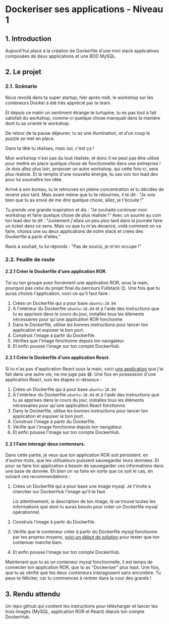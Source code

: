 # Dockeriser ses applications - Niveau 1

## 1. Introduction
Aujourd'hui place à la création de Dockerfile d'une mini stack applicatives composées de deux applications et une BDD MySQL.

## 2. Le projet
### 2.1. Scénario
Nous revoilà dans ta super startup, hier après midi, le workshop sur les conteneurs Docker à été très apprécié par ta team.

Et depuis ce matin un sentiment étrange te turlupine, tu es pas tout à fait satisfait du workshop, comme-ci quelque chose 
manquait dans la manière dont tu as orienté le workshop.

De retour de ta pause déjeuner, tu as une illumination, et d'un coup le puzzle se met en place.

Dans ta tête tu réalises, mais oui, c'est ça ! 

Mon workshop n'est pas du tout réaliste, et donc il ne peut pas être utilisé pour mettre en place quelque chose de fonctionnelle dans une entreprise !
Je dois allez plus loin, proposer un autre workshop, qui cette fois-ci, sera plus réaliste. 
Et là remplis d'une nouvelle énergie, tu vas voir ton lead dev pour lui soumettre ton idée.

Arrivé à son bureau, tu le retrouves en pleine concentration et tu décides de revenir plus tard. 
Mais avant même que tu te retournes, il te dit : "Je vois bien que tu as envie de me dire quelque chose, allez, je t'écoute !"

Tu prends une grande inspiration et dis : "Je souhaite continuer mon workshop et faire quelque chose de plus réaliste !"
Avec un sourire au coin ton lead dev te dit : "Justement j'allais un peu plus tard dans la journée faire un ticket dans ce sens.
Mais vu que tu m'as devancé, voilà comment on va faire, choisis une ou deux applications de notre stack et crées des Dockerfile à partir d'elles."

Ravis à souhait, tu lui réponds : "Pas de soucis, je m'en occupe !"

### 2.2. Feuille de route
#### 2.2.1 Créer le Dockerfile d'une application ROR.
Toi ou ton groupe avez forcément une application ROR, sous la main, pourquoi pas celui du projet final du parcours Fullstack :wink:.
Une fois que tu auras choisis l'application, voici ce qu'il faut faire :

1. Crées un Dockerfile qui a pour base `ubuntu:18.04`
2. À l'intérieur du Dockerfile `ubuntu:18.04` et à l'aide des instructions que tu as apprises dans le cours du jour,
   installes tous les éléments nécessaires pour qu'une application ROR fonctionne.
3. Dans le Dockerfile, utilise les bonnes instructions pour lancer ton application et exposer le bon port.
4. Construis l'image à partir du Dockerfile.
5. Vérifies que l'image fonctionne depuis ton navigateur.
6. Et enfin pousse l'image sur ton compte DockerHub.


#### 2.2.1 Créer le Dockerfile d'une application React.
Si tu n'as pas d'application React sous la main, voici [une application](https://github.com/TheMindset/dark_side_force) que j'ai fait dans une autre vie, ne me juge pas 😅. Une fois en possession d'une application React, suis les étapes ci-dessous : 

1. Crées un Dockerfile qui à pour base `ubuntu:18.04`
2. À l'intérieur du Dockerfile `ubuntu:18.04` et à l'aide des instructions que tu as apprises dans le cours du jour,
   installes tous les éléments nécessaires pour qu'une application React fonctionne.
3. Dans le Dockerfile, utilise les bonnes instructions pour lancer ton application et exposer le bon port.
4. Construis l'image à partir du Dockerfile.
5. Vérifie que l'image fonctionne depuis ton navigateur.
6. Et enfin pousse l'image sur ton compte DockerHub.


#### 2.2.1 Faire interagir deux conteneurs.
Dans cette partie, je veux que ton application ROR soit persistent, en d'autres mots, que les utilisateurs puissent sauvegarder leurs données.
Et pour se faire ton application a besoin de sauvegarder ces informations dans une base de donnée.
Eh bien on va faire en sorte que ce soit le cas, en suivant ces recommendations :

1. Crées un Dockerfile qui a pour base une image mysql. 
   Je t'invite à chercher sur DockerHub l'image qu'il te faut.

   Lis attentivement, la description de ton image, 
   là se trouve toutes les informations que dont tu auras besoin pour créer un Dockerfile mysql opérationnel.
   
2. Construis l'image à partir du Dockerfile.
3. Vérifie que le conteneur créer à partir du Dockerfile mysql fonctionne par tes propres moyens, [voici un début de solution](https://stackoverflow.com/questions/25503412/how-do-i-know-when-my-docker-mysql-container-is-up-and-mysql-is-ready-for-taking) pour tester que ton contenuer marche bien.
4. Et enfin pousse l'image sur ton compte DockerHub.

Maintenant que tu as un conteneur mysql fonctionnelle, il est temps de connecter ton application ROR, que tu as "Dockeriser" plus haut.
Une fois, que tu as vérifié que tes deux conteneurs interagissent sans encombre. 
Tu peux te féliciter, car tu commences à rentrer dans la cour des grands ! 


## 3. Rendu attendu
Un repo github qui contient les instructions pour télécharger 
et lancer tes trois images (MySQL, application ROR et React) depuis ton compte DockerHub.


